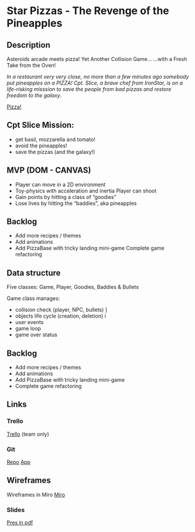 # Star Pizzas - The Revenge of the Pineapples

## Description
Asteroids arcade meets pizza!
Yet Another Collision Game... ...with a Fresh Take from the Oven!

*In a restaurant very very close, no more than a few minutes ago somebody put pineapples on a PIZZA!
Cpt. Slice, a brave chef from IronStar, is on a life-risking misssion to save the people from bad pizzas and restore freedom to the galaxy*.

[Pizza!](https://github.com/dimitrijd-iron/star-pizzas/blob/master/img/pizza-prize.png)

## Cpt Slice Mission:
- get basil, mozzarella and tomato!
- avoid the pineapples!
- save the pizzas (and the galaxy!)


## MVP (DOM - CANVAS)
- Player can move in a 2D environment 
- Toy-physics with acceleration and inertia Player can shoot
- Gain points by hitting a class of “goodies” 
- Lose lives by hitting the “baddies”, aka pineapples

## Backlog
- Add more recipes / themes
- Add animations
- Add PizzaBase with tricky landing mini-game Complete game refactoring

## Data structure

Five classes: Game, Player, Goodies, Baddies & Bullets

Game class manages:

- collision check (player, NPC, bullets) ]
- objects life cycle (creation, deletion) i
- user events
- game loop
- game over status

## Backlog 

- Add more recipes / themes
- Add animations
- Add PizzaBase with tricky landing mini-game 
- Complete game refactoring

## Links

### Trello
 [Trello](https://trello.com/b/YHNg1fm3/star-pizzas) (team only)

### Git
[Repo](http://github.com/dimitrijd-iron/star-pizzas)
[App](http://dimitrijd-iron.github.io/star-pizzas/)

## Wireframes
Wireframes in Miro [Miro](https://miro.com/app/board/o9J_lX36If8=/) 

### Slides
[Pres in pdf](https://github.com/dimitrijd-iron/star-pizzas/blob/master/doc/StarPizzasPres.pdf)


